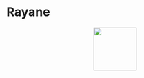 # Rayane
<div id="header" align="center">
  <img src="https://giphy.com/clips/originals-cHMwfvqXeBszH2TohN" width="100"/>
</div>
